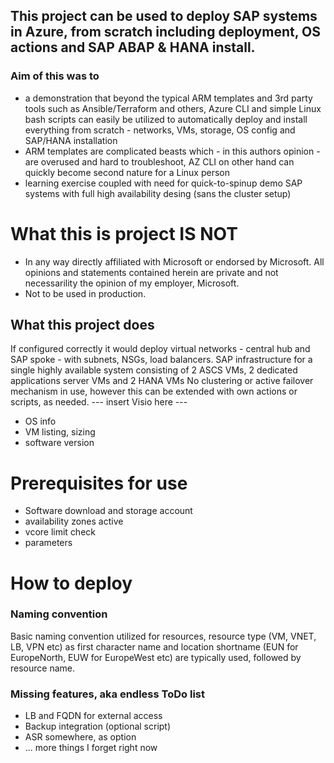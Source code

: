 ## This project can be used to deploy SAP systems in Azure, from scratch including deployment, OS actions and SAP ABAP & HANA install.

### Aim of this was to
- a demonstration that beyond the typical ARM templates and 3rd party tools such as Ansible/Terraform and others, Azure CLI and simple Linux bash scripts can easily be utilized to automatically deploy and install everything from scratch - networks, VMs, storage, OS config and SAP/HANA installation
- ARM templates are complicated beasts which - in this authors opinion - are overused and hard to troubleshoot, AZ CLI on other hand can quickly become second nature for a Linux person
- learning exercise coupled with need for quick-to-spinup demo SAP systems with full high availability desing (sans the cluster setup)

# What this is project IS NOT
- In any way directly affiliated with Microsoft or endorsed by Microsoft. All opinions and statements contained herein are private and not necessarility the opinion of my employer, Microsoft.
- Not to be used in production. 

## What this project does
If configured correctly it would deploy virtual networks - central hub and SAP spoke - with subnets, NSGs, load balancers.
SAP infrastructure for a single highly available system consisting of 2 ASCS VMs, 2 dedicated applications server VMs and 2 HANA VMs
No clustering or active failover mechanism in use, however this can be extended with own actions or scripts, as needed.
 --- insert Visio here ---
 - OS info
 - VM listing, sizing
 - software version
 
# Prerequisites for use
- Software download and storage account
- availability zones active
- vcore limit check
- parameters

# How to deploy

### Naming convention
Basic naming convention utilized for resources, resource type (VM, VNET, LB, VPN etc) as first character name and location shortname (EUN for EuropeNorth, EUW for EuropeWest etc) are typically used, followed by resource name.


### Missing features, aka endless ToDo list
- LB and FQDN for external access
- Backup integration (optional script)
- ASR somewhere, as option
- ... more things I forget right now
